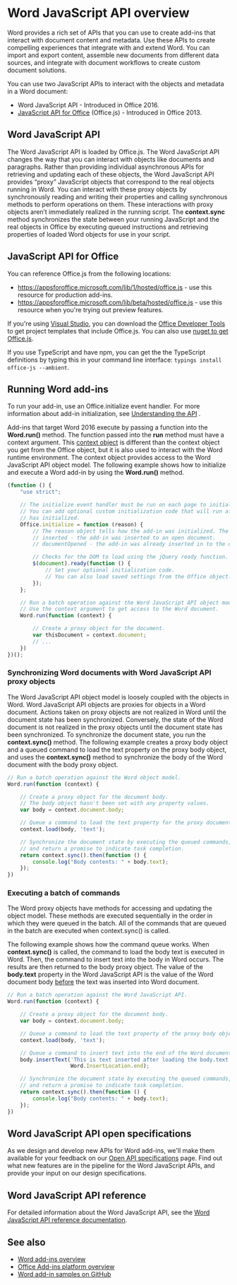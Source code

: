 # Word JavaScript API overview

Word provides a rich set of APIs that you can use to create add-ins that interact with document content and metadata. Use these APIs to create compelling experiences that integrate with and extend Word. You can import and export content, assemble new documents from different data sources, and integrate with document workflows to create custom document solutions.

You can use two JavaScript APIs to interact with the objects and metadata in a Word document:

- Word JavaScript API - Introduced in Office 2016.
- [JavaScript API for Office](../javascript-api-for-office.md) (Office.js) - Introduced in Office 2013.

## Word JavaScript API

The Word JavaScript API is loaded by Office.js. The Word JavaScript API changes the way that you can interact with objects like documents and paragraphs. Rather than providing individual asynchronous APIs for retrieving and updating each of these objects, the Word JavaScript API provides “proxy” JavaScript objects that correspond to the real objects running in Word. You can interact with these proxy objects by synchronously reading and writing their properties and calling synchronous methods to perform operations on them. These interactions with proxy objects aren’t immediately realized in the running script. The **context.sync** method synchronizes the state between your running JavaScript and the real objects in Office by executing queued instructions and retrieving properties of loaded Word objects for use in your script.

## JavaScript API for Office

You can reference Office.js from the following locations:

* https://appsforoffice.microsoft.com/lib/1/hosted/office.js - use this resource for production add-ins.
* https://appsforoffice.microsoft.com/lib/beta/hosted/office.js - use this resource when you're trying out preview features.

If you're using [Visual Studio](https://www.visualstudio.com/products/free-developer-offers-vs), you can download the [Office Developer Tools](https://www.visualstudio.com/features/office-tools-vs.aspx) to get project templates that include Office.js.  You can also use [nuget to get Office.js](https://www.nuget.org/packages/Microsoft.Office.js/).

If you use TypeScript and have npm, you can get the the TypeScript definitions by typing this in your command line interface: `typings install office-js --ambient`.

## Running Word add-ins

To run your add-in, use an Office.initialize event handler. For more information about add-in initialization, see [Understanding the API](https://docs.microsoft.com/office/dev/add-ins/develop/understanding-the-javascript-api-for-office) .

Add-ins that target Word 2016 execute by passing a function into the **Word.run()** method. The function passed into the **run** method must have a context argument. This [context object](../../docs-ref-autogen/word/word.requestcontext.yml) is different than the context object you get from the Office object, but it is also used to interact with the Word runtime environment. The context object provides access to the Word JavaScript API object model. The following example shows how to initialize and execute a Word add-in by using the **Word.run()** method.

```js
(function () {
    "use strict";

    // The initialize event handler must be run on each page to initialize Office JS.
    // You can add optional custom initialization code that will run after OfficeJS
    // has initialized.
    Office.initialize = function (reason) {
        // The reason object tells how the add-in was initialized. The values can be:
        // inserted - the add-in was inserted to an open document.
        // documentOpened - the add-in was already inserted in to the document and the document was opened.

        // Checks for the DOM to load using the jQuery ready function.
        $(document).ready(function () {
            // Set your optional initialization code.
            // You can also load saved settings from the Office object.
        });
    };

    // Run a batch operation against the Word JavaScript API object model.
    // Use the context argument to get access to the Word document.
    Word.run(function (context) {

        // Create a proxy object for the document.
        var thisDocument = context.document;
        // ...
    })
})();
```

### Synchronizing Word documents with Word JavaScript API proxy objects

The Word JavaScript API object model is loosely coupled with the objects in Word. Word JavaScript API objects are proxies for objects in a Word document. Actions taken on proxy objects are not realized in Word until the document state has been synchronized. Conversely, the state of the Word document is not realized in the proxy objects until the document state has been synchronized. To synchronize the document state, you run the **context.sync()** method. The following example creates a proxy body object and a queued command to load the text property on the proxy body object, and uses the **context.sync()** method to synchronize the body of the Word document with the body proxy object.

```js
// Run a batch operation against the Word object model.
Word.run(function (context) {

    // Create a proxy object for the document body.
    // The body object hasn't been set with any property values.
    var body = context.document.body;

    // Queue a command to load the text property for the proxy document body object.
    context.load(body, 'text');

    // Synchronize the document state by executing the queued commands,
    // and return a promise to indicate task completion.
    return context.sync().then(function () {
        console.log("Body contents: " + body.text);
    });
})
```

### Executing a batch of commands

The Word proxy objects have methods for accessing and updating the object model. These methods are executed sequentially in the order in which they were queued in the batch. All of the commands that are queued in the batch are executed when context.sync() is called.

The following example shows how the command queue works. When **context.sync()** is called, the command to load the body text is executed in Word. Then, the command to insert text into the body in Word occurs. The results are then returned to the body proxy object. The value of the **body.text** property in the Word JavaScript API is the value of the Word document body <u>before</u> the text was inserted into Word document.


```js
// Run a batch operation against the Word JavaScript API.
Word.run(function (context) {

    // Create a proxy object for the document body.
    var body = context.document.body;

    // Queue a command to load the text property of the proxy body object.
    context.load(body, 'text');

    // Queue a command to insert text into the end of the Word document body.
    body.insertText('This is text inserted after loading the body.text property',
                    Word.InsertLocation.end);

    // Synchronize the document state by executing the queued commands,
    // and return a promise to indicate task completion.
    return context.sync().then(function () {
        console.log("Body contents: " + body.text);
    });
})
```

## Word JavaScript API open specifications

As we design and develop new APIs for Word add-ins, we'll make them available for your feedback on our [Open API specifications](../openspec.md) page. Find out what new features are in the pipeline for the Word JavaScript APIs, and provide your input on our design specifications.

## Word JavaScript API reference

For detailed information about the Word JavaScript API, see the [Word JavaScript API reference documentation](../../docs-ref-autogen/word.yml).

## See also

* [Word add-ins overview](https://docs.microsoft.com/office/dev/add-ins/word/word-add-ins-programming-overview)
* [Office Add-ins platform overview](https://docs.microsoft.com/office/dev/add-ins/overview/office-add-ins)
* [Word add-in samples on GitHub](https://github.com/OfficeDev?utf8=%E2%9C%93&query=Word)
